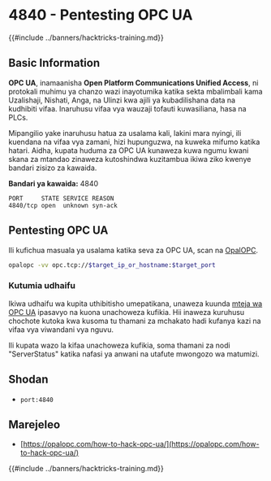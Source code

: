# 4840 - Pentesting OPC UA

{{#include ../banners/hacktricks-training.md}}

## Basic Information

**OPC UA**, inamaanisha **Open Platform Communications Unified Access**, ni protokali muhimu ya chanzo wazi inayotumika katika sekta mbalimbali kama Uzalishaji, Nishati, Anga, na Ulinzi kwa ajili ya kubadilishana data na kudhibiti vifaa. Inaruhusu vifaa vya wauzaji tofauti kuwasiliana, hasa na PLCs.

Mipangilio yake inaruhusu hatua za usalama kali, lakini mara nyingi, ili kuendana na vifaa vya zamani, hizi hupunguzwa, na kuweka mifumo katika hatari. Aidha, kupata huduma za OPC UA kunaweza kuwa ngumu kwani skana za mtandao zinaweza kutoshindwa kuzitambua ikiwa ziko kwenye bandari zisizo za kawaida.

**Bandari ya kawaida:** 4840
```text
PORT     STATE SERVICE REASON
4840/tcp open  unknown syn-ack
```
## Pentesting OPC UA

Ili kufichua masuala ya usalama katika seva za OPC UA, scan na [OpalOPC](https://opalopc.com/).
```bash
opalopc -vv opc.tcp://$target_ip_or_hostname:$target_port
```
### Kutumia udhaifu

Ikiwa udhaifu wa kupita uthibitisho umepatikana, unaweza kuunda [mteja wa OPC UA](https://www.prosysopc.com/products/opc-ua-browser/) ipasavyo na kuona unachoweza kufikia. Hii inaweza kuruhusu chochote kutoka kwa kusoma tu thamani za mchakato hadi kufanya kazi na vifaa vya viwandani vya nguvu.

Ili kupata wazo la kifaa unachoweza kufikia, soma thamani za nodi "ServerStatus" katika nafasi ya anwani na utafute mwongozo wa matumizi.

## Shodan

- `port:4840`

## Marejeleo

- [https://opalopc.com/how-to-hack-opc-ua/](https://opalopc.com/how-to-hack-opc-ua/)


{{#include ../banners/hacktricks-training.md}}
